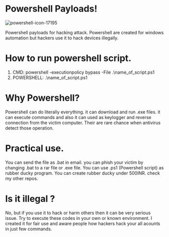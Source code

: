 # Powershell Payloads!

![powershell-icon-17195](https://user-images.githubusercontent.com/63858190/148530115-5bbfa9b0-9ea8-4c0e-9393-0c36e78365fd.png)

Powershell payloads for hacking attack.
Powershell are created for windows automation but hackers use it to hack devices illegally.

# How to run powershell script.
1. CMD: powershell -executionpolicy bypass -File .\name_of_script.ps1
2. POWERSHELL: .\name_of_script.ps1

# Why Powershell?
Powershell can do literally everything. it can download and run .exe files. 
it can execute commands and also it can used as keylogger and reverse connection from the victim computer.
Their are rare chance when antivirus detect those operation.

# Practical use.
You can send the file as .bat in email. you can phish your victim by changing .bat to a rar file or .exe file.
You can use .ps1 (Powershell script) as rubber ducky program.
You can create rubber ducky under 500INR. check my other repos.

# Is it illegal ?
No, but if you use it to hack or harm others then it can be very serious issue.
Try to execute these codes in your own or known environment.
I created it for fair use and aware people how hackers hack your all acounts in just few commands.


